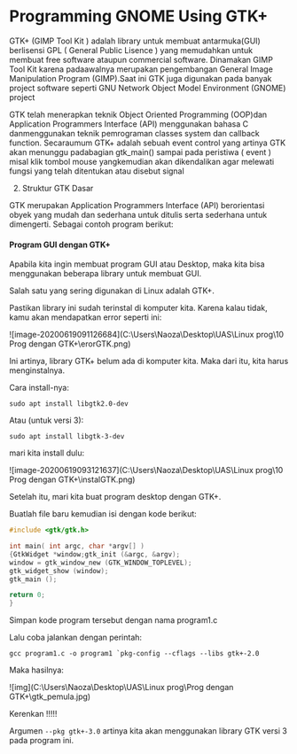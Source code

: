 # Programming GNOME Using GTK+

GTK+ (GIMP Tool Kit ) adalah library untuk membuat antarmuka(GUI) berlisensi GPL ( General Public Lisence ) yang memudahkan untuk membuat free software ataupun commercial software. Dinamakan GIMP Tool Kit karena padaawalnya merupakan pengembangan General Image Manipulation Program (GIMP).Saat ini GTK juga digunakan pada banyak project software  seperti GNU Network Object Model Environment  (GNOME) project

GTK telah menerapkan teknik Object Oriented Programming  (OOP)dan Application Programmers Interface  (API) menggunakan bahasa C danmenggunakan teknik pemrograman classes system  dan callback function. Secaraumum GTK+ adalah sebuah event control  yang artinya GTK akan menunggu padabagian gtk_main() sampai pada peristiwa ( event ) misal klik tombol mouse yangkemudian akan dikendalikan agar melewati fungsi yang telah ditentukan atau disebut signal 

2. Struktur GTK Dasar

GTK merupakan Application Programmers Interface (API) berorientasi obyek yang mudah dan sederhana untuk ditulis serta sederhana untuk dimengerti. Sebagai contoh program berikut:

#### Program GUI dengan GTK+

Apabila kita ingin membuat program GUI atau Desktop, maka kita bisa menggunakan beberapa library untuk membuat GUI.

Salah satu yang sering digunakan di Linux adalah GTK+.

Pastikan library ini sudah terinstal di komputer kita. Karena kalau tidak, kamu akan mendapatkan error seperti ini:

![image-20200619091126684](C:\Users\Naoza\Desktop\UAS\Linux prog\10 Prog dengan GTK+\erorGTK.png)

Ini artinya, library GTK+ belum ada di komputer kita. Maka dari itu, kita harus menginstalnya.

Cara install-nya:

```
sudo apt install libgtk2.0-dev
```

Atau (untuk versi 3):

```
sudo apt install libgtk-3-dev
```

mari kita install dulu:

![image-20200619093121637](C:\Users\Naoza\Desktop\UAS\Linux prog\10 Prog dengan GTK+\instalGTK.png)

Setelah itu, mari kita buat program desktop dengan GTK+.

Buatlah file baru kemudian isi dengan kode berikut:

```c
#include <gtk/gtk.h>

int main( int argc, char *argv[] )
{GtkWidget *window;gtk_init (&argc, &argv);
window = gtk_window_new (GTK_WINDOW_TOPLEVEL);
gtk_widget_show (window);
gtk_main ();

return 0;
}
```

Simpan kode program tersebut dengan nama program1.c 

Lalu coba jalankan dengan perintah:

```
gcc program1.c -o program1 `pkg-config --cflags --libs gtk+-2.0
```

Maka hasilnya:

![img](C:\Users\Naoza\Desktop\UAS\Linux prog\Prog dengan GTK+\gtk_pemula.jpg)

Kerenkan !!!!!

Argumen `--pkg gtk+-3.0` artinya kita akan menggunakan library GTK versi 3 pada program ini.